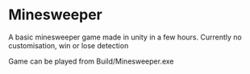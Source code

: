# Minesweeper

A basic minesweeper game made in unity in a few hours. Currently no customisation, win or lose detection

Game can be played from Build/Minesweeper.exe